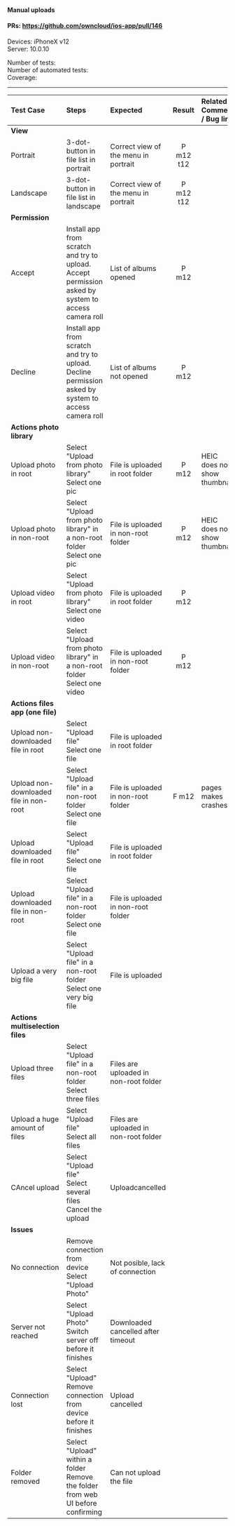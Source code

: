 #### Manual uploads

#### PRs: https://github.com/owncloud/ios-app/pull/146

Devices: iPhoneX v12<br>
Server: 10.0.10

Number of tests: <br>
Number of automated tests: <br>
Coverage: <br>


---

 
| Test Case | Steps | Expected | Result | Related Comment / Bug link | Automated |
| :-------- | :---- | :------- | :----: | :------------------------- | :-------: |
|**View**||||||
| Portrait | 3-dot-button in file list in portrait | Correct view of the menu in portrait | P m12 t12 | | |
| Landscape | 3-dot-button in file list in landscape | Correct view of the menu in portrait | P m12 t12| | |
|**Permission**||||||
| Accept | Install app from scratch and try to upload. Accept permission asked by system to access camera roll | List of albums opened | P m12 | | |
| Decline | Install app from scratch and try to upload. Decline permission asked by system to access camera roll | List of albums not opened | P m12 | | |
|**Actions photo library**||||||
| Upload photo in root | Select "Upload from photo library"<br>Select one pic| File is uploaded in root folder | P m12 | HEIC does not show thumbnail|
| Upload photo in non-root | Select "Upload from photo library" in a non-root folder<br>Select one pic| File is uploaded in non-root folder| P m12 | HEIC does not show thumbnail|
| Upload video in root | Select "Upload from photo library"<br>Select one video| File is uploaded in root folder | P m12 | |
| Upload video in non-root | Select "Upload from photo library" in a non-root folder<br>Select one video| File is uploaded in non-root folder| P m12 | |
|**Actions files app (one file)**||||||
| Upload non-downloaded file in root | Select "Upload file"<br>Select one file| File is uploaded in root folder| | |
| Upload non-downloaded file in non-root | Select "Upload file" in a non-root folder<br>Select one file| File is uploaded in non-root folder| F m12 | pages makes crashes|
| Upload downloaded file in root | Select "Upload file"<br>Select one file| File is uploaded in root folder| | |
| Upload downloaded file in non-root | Select "Upload file" in a non-root folder<br>Select one file| File is uploaded in non-root folder| | |
| Upload a very big file | Select "Upload file" in a non-root folder<br>Select one very big file| File is uploaded | | |
|**Actions multiselection files**||||||
| Upload three files | Select "Upload file" in a non-root folder<br>Select three files| Files are uploaded in non-root folder| | |
| Upload a huge amount of files | Select "Upload file"<br>Select all files | Files are uploaded in non-root folder| | |
| CAncel upload| Select "Upload file"<br>Select several files<br>Cancel the upload |  Uploadcancelled| | |
|**Issues**||||||
| No connection | Remove connection from device<br>Select "Upload Photo" | Not posible, lack of connection | | |
| Server not reached | Select "Upload Photo"<br>Switch server off before it finishes| Downloaded cancelled after timeout | | |
| Connection lost | Select "Upload"<br>Remove connection from device before it finishes| Upload cancelled | | |
| Folder removed | Select "Upload" within a folder<br>Remove the folder from web UI before confirming| Can not upload the file | | |
